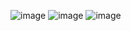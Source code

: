 ![image](https://github.com/SarfarazQadir/Rctangular-Array-Jagged-Array-Print-Through-Foreach-Loop-Assignment/assets/144503703/9e859ff7-8f09-41b3-b735-5c1f0eafe1c6)
![image](https://github.com/SarfarazQadir/Rctangular-Array-Jagged-Array-Print-Through-Foreach-Loop-Assignment/assets/144503703/d20a1d18-dce0-4da1-b964-2b2355b5b86b)
![image](https://github.com/SarfarazQadir/Rctangular-Array-Jagged-Array-Print-Through-Foreach-Loop-Assignment/assets/144503703/fae91e1b-6390-4983-abd9-38e56c9e81fc)

